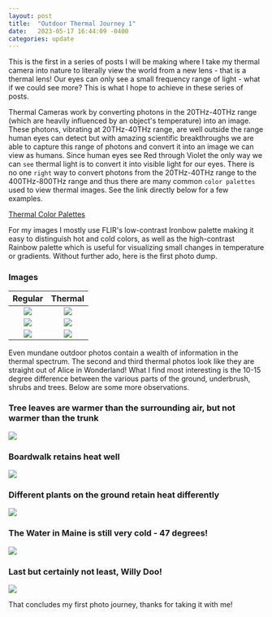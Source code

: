 ```yaml
---
layout: post
title:  "Outdoor Thermal Journey 1"
date:   2023-05-17 16:44:09 -0400
categories: update
---
```

This is the first in a series of posts I will be making where I take my thermal camera into nature to literally view the world from a new lens - that is a thermal lens! Our eyes can only see a small frequency range of light - what if we could see more? This is what I hope to achieve in these series of posts.

Thermal Cameras work by converting photons in the 20THz-40THz range (which are heavily influenced by an object's temperature) into an image. These photons, vibrating at 20THz-40THz range, are well outside the range human eyes can detect but with amazing scientific breakthroughs we are able to capture this range of photons and convert it into an image we can view as humans. Since human eyes see Red through Violet the only way we can `see` thermal light is to convert it into visible light for our eyes. There is no one `right` way to convert photons from the 20THz-40THz range to the 400THz-800THz range and thus there are many common `color palettes` used to view thermal images. See the link directly below for a few examples.

[Thermal Color Palettes](https://www.flir.com/discover/industrial/picking-a-thermal-color-palette/)

For my images I mostly use FLIR's low-contrast Ironbow palette making it easy to distinguish hot and cold colors, as well as the high-contrast Rainbow palette which is useful for visualizing small changes in temperature or gradients. Without further ado, here is the first photo dump.

### Images

Regular                                         |  Thermal
:----------------------------------------------:|:-------------------------------------------------:
![](/images/thermal-journey-1/trail1plain.jpg)  |  ![](/images/thermal-journey-1/trail1thermal.jpg)
![](/images/thermal-journey-1/trail2plain.jpg)  |  ![](/images/thermal-journey-1/trail2thermal.jpg)
![](/images/thermal-journey-1/trail3plain.jpg)  |  ![](/images/thermal-journey-1/trail3thermal.jpg)

Even mundane outdoor photos contain a wealth of information in the thermal spectrum. The second and third thermal photos look like they are straight out of Alice in Wonderland! What I find most interesting is the 10-15 degree difference between the various parts of the ground, underbrush, shrubs and trees. Below are some more observations.

### Tree leaves are warmer than the surrounding air, but not warmer than the trunk
![](/images/thermal-journey-1/treethermal.jpg)

### Boardwalk retains heat well
![](/images/thermal-journey-1/boardwalkthermal.jpg)

### Different plants on the ground retain heat differently
![](/images/thermal-journey-1/trailthermal.jpg)

### The Water in Maine is still very cold - 47 degrees!
![](/images/thermal-journey-1/pondandskythermal.jpg)

### Last but certainly not least, Willy Doo!
![](/images/thermal-journey-1/willydoo.jpg)

That concludes my first photo journey, thanks for taking it with me!